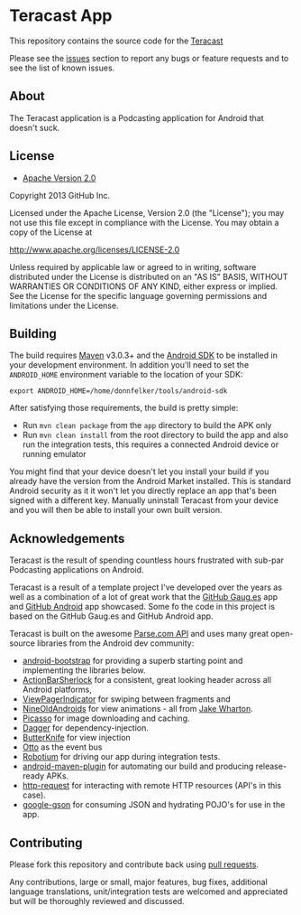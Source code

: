 # Teracast App

This repository contains the source code for the [Teracast](https://github.com/wemakestuff/Teracast)

Please see the [issues](https://github.com/wemakestuff/Teracast/issues) section
to report any bugs or feature requests and to see the list of known issues.

## About

The Teracast application is a Podcasting application for Android that doesn't suck.

## License

* [Apache Version 2.0](http://www.apache.org/licenses/LICENSE-2.0.html)

Copyright 2013 GitHub Inc.

Licensed under the Apache License, Version 2.0 (the "License");
you may not use this file except in compliance with the License.
You may obtain a copy of the License at

 http://www.apache.org/licenses/LICENSE-2.0

Unless required by applicable law or agreed to in writing, software
distributed under the License is distributed on an "AS IS" BASIS,
WITHOUT WARRANTIES OR CONDITIONS OF ANY KIND, either express or implied.
See the License for the specific language governing permissions and
limitations under the License.


## Building

The build requires [Maven](http://maven.apache.org/download.html)
v3.0.3+ and the [Android SDK](http://developer.android.com/sdk/index.html)
to be installed in your development environment. In addition you'll need to set
the `ANDROID_HOME` environment variable to the location of your SDK:

    export ANDROID_HOME=/home/donnfelker/tools/android-sdk

After satisfying those requirements, the build is pretty simple:

* Run `mvn clean package` from the `app` directory to build the APK only
* Run `mvn clean install` from the root directory to build the app and also run
  the integration tests, this requires a connected Android device or running
  emulator

You might find that your device doesn't let you install your build if you
already have the version from the Android Market installed.  This is standard
Android security as it it won't let you directly replace an app that's been
signed with a different key.  Manually uninstall Teracast from your device and
you will then be able to install your own built version.

## Acknowledgements

Teracast is the result of spending countless hours frustrated with sub-par Podcasting applications
on Android.

Teracast is a result of a template project I've developed over the years as well as
a combination of a lot of great work that the [GitHub Gaug.es](http://www.github.com/github/gauges-android)
app and [GitHub Android](http://www.github.com/github/android) app showcased. Some fo the
code in this project is based on the GitHub Gaug.es and GitHub Android app.

Teracast is built on the awesome [Parse.com API](http://www.parse.com/)
and uses many great open-source libraries from the Android dev community:

* [android-bootstrap](https://github.com/donnfelker/android-bootstrap) for providing
  a superb starting point and implementing the libraries below.
* [ActionBarSherlock](https://github.com/JakeWharton/ActionBarSherlock) for a
  consistent, great looking header across all Android platforms,
* [ViewPagerIndicator](https://github.com/JakeWharton/Android-ViewPagerIndicator)
  for swiping between fragments and
* [NineOldAndroids](https://github.com/JakeWharton/NineOldAndroids) for
  view animations - all from [Jake Wharton](http://jakewharton.com/).
* [Picasso](https://github.com/square/picasso) for image downloading and caching.
* [Dagger](https://github.com/square/dagger) for dependency-injection.
* [ButterKnife](https://github.com/JakeWharton/butterknife) for view injection
* [Otto](https://github.com/square/otto) as the event bus
* [Robotium](http://code.google.com/p/robotium/)
  for driving our app during integration tests.
* [android-maven-plugin](https://github.com/jayway/maven-android-plugin)
  for automating our build and producing release-ready APKs.
* [http-request](https://github.com/kevinsawicki/http-request) for interacting with
  remote HTTP resources (API's in this case).
* [google-gson](http://code.google.com/p/google-gson/) for consuming JSON and hydrating
  POJO's for use in the app.


## Contributing

Please fork this repository and contribute back using
[pull requests](https://github.com/wemakestuff/Teracast/pulls).

Any contributions, large or small, major features, bug fixes, additional
language translations, unit/integration tests are welcomed and appreciated
but will be thoroughly reviewed and discussed.
